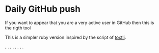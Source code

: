 # Daily GitHub push

If you want to appear that you are a very active user in GitHub then this is the rigth tool

This is a simpler ruby version inspired by the script of [toxtli](https://github.com/toxtli/dailypush).


.
.
.
.
.
.
.
.
